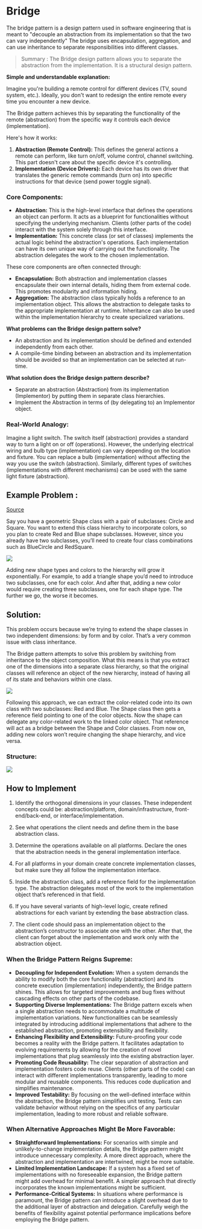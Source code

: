 # Bridge 

The bridge pattern is a design pattern used in software engineering that is meant to "decouple an abstraction from its implementation so that the two can vary independently" The bridge uses encapsulation, aggregation, and can use inheritance to separate responsibilities into different classes.

> Summary : The Bridge design pattern allows you to separate the abstraction from the implementation. It is a structural design pattern. 

**Simple and understandable explanation:**

Imagine you're building a remote control for different devices (TV, sound system, etc.). Ideally, you don't want to redesign the entire remote every time you encounter a new device. 

The Bridge pattern achieves this by separating the functionality of the remote (abstraction) from the specific way it controls each device (implementation).

Here's how it works:

1. **Abstraction (Remote Control):** This defines the general actions a remote can perform, like turn on/off, volume control, channel switching. This part doesn't care about the specific device it's controlling.
2. **Implementation (Device Drivers):** Each device has its own driver that translates the generic remote commands (turn on) into specific instructions for that device (send power toggle signal). 


### Core Components:

* **Abstraction:** This is the high-level interface that defines the operations an object can perform. It acts as a blueprint for functionalities without specifying the underlying mechanism. Clients (other parts of the code) interact with the system solely through this interface.
* **Implementation:** This concrete class (or set of classes) implements the actual logic behind the abstraction's operations. Each implementation can have its own unique way of carrying out the functionality. The abstraction delegates the work to the chosen implementation.

These core components are often connected through:

* **Encapsulation:** Both abstraction and implementation classes encapsulate their own internal details, hiding them from external code. This promotes modularity and information hiding.
* **Aggregation:** The abstraction class typically holds a reference to an implementation object. This allows the abstraction to delegate tasks to the appropriate implementation at runtime. Inheritance can also be used within the implementation hierarchy to create specialized variations.

**What problems can the Bridge design pattern solve?**

* An abstraction and its implementation should be defined and extended independently from each other.
* A compile-time binding between an abstraction and its implementation should be avoided so that an implementation can be selected at run-time.

**What solution does the Bridge design pattern describe?**

* Separate an abstraction (Abstraction) from its implementation (Implementor) by putting them in separate class hierarchies.
* Implement the Abstraction in terms of (by delegating to) an Implementor object.

### Real-World Analogy:

Imagine a light switch. The switch itself (abstraction) provides a standard way to turn a light on or off (operations). However, the underlying electrical wiring and bulb type (implementation) can vary depending on the location and fixture. You can replace a bulb (implementation) without affecting the way you use the switch (abstraction). Similarly, different types of switches (implementations with different mechanisms) can be used with the same light fixture (abstraction).

## Example Problem : 
[Source](https://refactoring.guru/design-patterns/bridge)

Say you have a geometric Shape class with a pair of subclasses: Circle and Square. You want to extend this class hierarchy to incorporate colors, so you plan to create Red and Blue shape subclasses. However, since you already have two subclasses, you’ll need to create four class combinations such as BlueCircle and RedSquare.

![](https://refactoring.guru/images/patterns/diagrams/bridge/problem-en.png?id=81f8ed6e6f5d673e15203b22a7a3c502)

Adding new shape types and colors to the hierarchy will grow it exponentially. For example, to add a triangle shape you’d need to introduce two subclasses, one for each color. And after that, adding a new color would require creating three subclasses, one for each shape type. The further we go, the worse it becomes.
## Solution:
This problem occurs because we’re trying to extend the shape classes in two independent dimensions: by form and by color. That’s a very common issue with class inheritance.

The Bridge pattern attempts to solve this problem by switching from inheritance to the object composition. What this means is that you extract one of the dimensions into a separate class hierarchy, so that the original classes will reference an object of the new hierarchy, instead of having all of its state and behaviors within one class.

![](https://refactoring.guru/images/patterns/diagrams/bridge/solution-en.png?id=b72caae18c400d6088072f2f3adda7cd)

Following this approach, we can extract the color-related code into its own class with two subclasses: Red and Blue. The Shape class then gets a reference field pointing to one of the color objects. Now the shape can delegate any color-related work to the linked color object. That reference will act as a bridge between the Shape and Color classes. From now on, adding new colors won’t require changing the shape hierarchy, and vice versa.


### Structure:

![](https://refactoring.guru/images/patterns/diagrams/bridge/structure-en.png?id=827afa4b40008dc29d26fe0f4d41b9cc)

## How to Implement

1. Identify the orthogonal dimensions in your classes. These independent concepts could be: abstraction/platform, domain/infrastructure, front-end/back-end, or interface/implementation.

2. See what operations the client needs and define them in the base abstraction class.

3. Determine the operations available on all platforms. Declare the ones that the abstraction needs in the general implementation interface.

4. For all platforms in your domain create concrete implementation classes, but make sure they all follow the implementation interface.

5. Inside the abstraction class, add a reference field for the implementation type. The abstraction delegates most of the work to the implementation object that’s referenced in that field.

6. If you have several variants of high-level logic, create refined abstractions for each variant by extending the base abstraction class.

7. The client code should pass an implementation object to the abstraction’s constructor to associate one with the other. After that, the client can forget about the implementation and work only with the abstraction object.

### When the Bridge Pattern Reigns Supreme:

* **Decoupling for Independent Evolution:**  When a system demands the ability to modify both the core functionality (abstraction) and its concrete execution (implementation) independently, the Bridge pattern shines. This allows for targeted improvements and bug fixes without cascading effects on other parts of the codebase.
* **Supporting Diverse Implementations:**  The Bridge pattern excels when a single abstraction needs to accommodate a multitude of implementation variations. New functionalities can be seamlessly integrated by introducing additional implementations that adhere to the established abstraction, promoting extensibility and flexibility.
* **Enhancing Flexibility and Extensibility:**  Future-proofing your code becomes a reality with the Bridge pattern. It facilitates adaptation to evolving requirements by allowing for the creation of novel implementations that plug seamlessly into the existing abstraction layer.
* **Promoting Code Reusability:**  The clear separation of abstraction and implementation fosters code reuse. Clients (other parts of the code) can interact with different implementations transparently, leading to more modular and reusable components. This reduces code duplication and simplifies maintenance.
* **Improved Testability:**  By focusing on the well-defined interface within the abstraction, the Bridge pattern simplifies unit testing. Tests can validate behavior without relying on the specifics of any particular implementation, leading to more robust and reliable software.

### When Alternative Approaches Might Be More Favorable:

* **Straightforward Implementations:**  For scenarios with simple and unlikely-to-change implementation details, the Bridge pattern might introduce unnecessary complexity. A more direct approach, where the abstraction and implementation are intertwined, might be more suitable.
* **Limited Implementation Landscape:**  If a system has a fixed set of implementations with no foreseeable expansion, the Bridge pattern might add overhead for minimal benefit. A simpler approach that directly incorporates the known implementations might be sufficient.
* **Performance-Critical Systems:**  In situations where performance is paramount, the Bridge pattern can introduce a slight overhead due to the additional layer of abstraction and delegation. Carefully weigh the benefits of flexibility against potential performance implications before employing the Bridge pattern.
